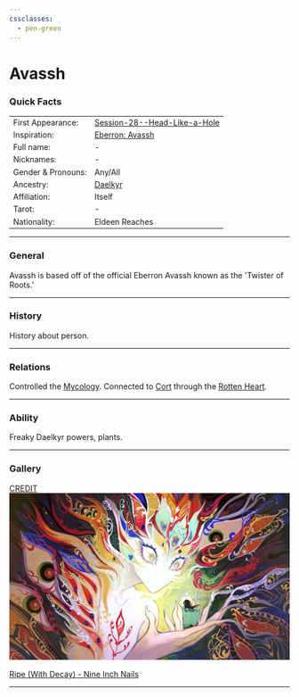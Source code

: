 ```yaml
---
cssclasses:
  - pen-green
---
```

<link rel="stylesheet" href="https://cdn.jsdelivr.net/npm/rpg-awesome@latest/css/rpg-awesome.min.css">
<link rel="stylesheet" href="https://cdn.jsdelivr.net/npm/remixicon@4.5.0/fonts/remixicon.min.css"> 

# Avassh <i class="ra ra-dead-tree"></i>
### Quick Facts

|                    |                                                                                                                        |
| ------------------ | ---------------------------------------------------------------------------------------------------------------------- |
| First Appearance:  | [Session-28--Head-Like-a-Hole](../-Session-Notes/-6-Hand-me-my-shovel-we-are-going-in/Session-28--Head-Like-a-Hole.md) |
| Inspiration:          | [Eberron: Avassh](https://eberron.fandom.com/wiki/Avassh)                                                              |
| Full name:         | -                                                                                                                      |
| Nicknames:         | -                                                                                                                      |
| Gender & Pronouns: | Any/All                                                                                                                |
| Ancestry:          | [Daelkyr](../-Groups/Daelkyr.md)                                                                                       |
| Affiliation:       | Itself                                                                                                                 |
| Tarot:             | -                                                                                                                      |
| Nationality:       | Eldeen Reaches                                                                                                         |
***
### General <i class="ri-checkbox-blank-line"></i>
Avassh is based off of the official Eberron Avassh known as the 'Twister of Roots.' 


***
### History <i class="ri-history-line"></i>
History <i class="ri-history-line"></i> about person.

***
### Relations <i class="ri-user-line"></i>
Controlled the [Mycology](../-Groups/Mycology.md).
Connected to [Cort](-Player/Cort.md) through the [Rotten Heart](../-Elements-of-the-Prophecy/1-Rotten-Heart.md).

***
### Ability <i class="ri-star-line"></i>
Freaky Daelkyr powers, plants.

***
### Gallery <i class="ri-image-line"></i>

[CREDIT](https://www.instagram.com/silly_chaotic/)
![avaash-one](-images/avaash-one.jpg)

[Ripe (With Decay) - Nine Inch Nails](https://youtu.be/HkrUlSKRQRo?si=ytjKI4sY1uFdRnrJ)

***
